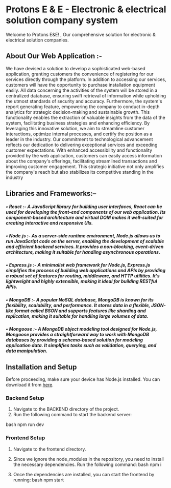 # Protons E & E - Electronic & electrical solution company system

Welcome to Protons E&E! , Our comprehensive solution for electronic & electrical solution companies.
## About Our Web Application :-
We have devised a solution to develop a sophisticated web-based application, 
granting customers the convenience of registering for our services directly through 
the platform. In addition to accessing our services, customers will have the 
opportunity to purchase installation equipment easily. All data concerning the 
activities of the system will be stored in a centralized database, ensuring swift 
retrieval of information while upholding the utmost standards of security and 
accuracy.
Furthermore, the system's report generating feature, empowering the company to 
conduct in-depth analytics for strategic decision-making and sustainable growth. 
This functionality enables the extraction of valuable insights from the data of the 
system, facilitating business strategies and enhancing efficiency.
By leveraging this innovative solution, we aim to streamline customer interactions, 
optimize internal processes, and certify the position as a leader in the industry. Our
commitment to technological advancement reflects our dedication to delivering 
exceptional services and exceeding customer expectations.
With enhanced accessibility and functionality provided by the web application, 
customers can easily access information about the company's offerings, facilitating
streamlined transactions and improving customer engagement. This strategic 
initiative not only amplifies the company's reach but also stabilizes its competitive
standing in the industry


## Libraries and Frameworks:–
##### • *React* :- A JavaScript library for building user interfaces, React can be used for developing the front-end components of our web application. Its component-based architecture and virtual DOM makes it well-suited for creating interactive and responsive UIs. 
##### • *Node.js* :- As a server-side runtime environment, Node.js allows us to run JavaScript code on the server, enabling the development of scalable and efficient backend services. It provides a non-blocking, event-driven architecture, making it suitable for handling asynchronous operations. 
##### • *Express.js* :- A minimalist web framework for Node.js, Express.js simplifies the process of building web applications and APIs by providing a robust set of features for routing, middleware, and HTTP utilities. It's lightweight and highly extensible, making it ideal for building RESTful APIs. 
##### • *MongoDB* :- A popular NoSQL database, MongoDB is known for its flexibility, scalability, and performance. It stores data in a flexible, JSON-like format called BSON and supports features like sharding and replication, making it suitable for handling large volumes of data. 
 ##### • *Mongoose* :- A MongoDB object modeling tool designed for Node.js, Mongoose provides a straightforward way to work with MongoDB databases by providing a schema-based solution for modeling application data. It simplifies tasks such as validation, querying, and data manipulation.


## Installation and Setup

Before proceeding, make sure your device has Node.js installed. You can download it from [here](https://nodejs.org/).

### Backend Setup

1. Navigate to the BACKEND directory of the project.
2. Run the following command to start the backend server:

bash
npm run dev


### Frontend Setup
1. Navigate to the frontend directory.
2. Since we ignore the node_modules in the repository, you need to install the necessary dependencies. Run the following command:
bash
 npm i 

3. Once the dependencies are installed, you can start the frontend by running:
bash
npm start
